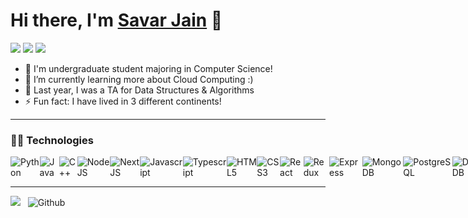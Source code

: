 # Hi there, I'm [Savar Jain][website] 👋
[![](https://img.shields.io/badge/linkedin-%230077B5.svg?&style=for-the-badge&logo=linkedin&logoColor=white)](https://www.linkedin.com/in/savarjain/)
[![](https://img.shields.io/badge/Gmail-D14836?style=for-the-badge&logo=gmail&logoColor=white)](mailto:jainsavar@gmail.com)
[![](https://img.shields.io/badge/website-000000?style=for-the-badge&logo=About.me&logoColor=white)](https://www.jainsavar.com)
<br>

- 🔭 I'm undergraduate student majoring in Computer Science!
- 🌱 I’m currently learning more about Cloud Computing :)
- 🥅 Last year, I was a TA for Data Structures & Algorithms
- ⚡ Fun fact: I have lived in 3 different continents!

---

### 👨‍💻 Technologies 

<div style="display:flex">
<img alt="Python" src="https://img.shields.io/badge/Python-FFD43B?style=for-the-badge&logo=python&logoColor=blue">
<img alt="Java" src="https://img.shields.io/badge/Java-ED8B00?style=for-the-badge&logo=java&logoColor=white">
<img alt="C++" src="https://img.shields.io/badge/C%2B%2B-00599C?style=for-the-badge&logo=c%2B%2B&logoColor=white">
<img alt="NodeJS" src="https://img.shields.io/badge/node.js%20-%2343853D.svg?&style=for-the-badge&logo=node.js&logoColor=white"/>
<img alt="NextJS" src="https://img.shields.io/badge/next.js-000000?style=for-the-badge&logo=nextdotjs&logoColor=white">
<img alt="Javascript" src="https://img.shields.io/badge/JavaScript-323330?style=for-the-badge&logo=javascript&logoColor=F7DF1E">
<img alt="Typescript" src="https://img.shields.io/badge/TypeScript-007ACC?style=for-the-badge&logo=typescript&logoColor=white">
<img alt="HTML5" src="https://img.shields.io/badge/html5%20-%23E34F26.svg?&style=for-the-badge&logo=html5&logoColor=white"/>
<img alt="CSS3" src="https://img.shields.io/badge/css3%20-%231572B6.svg?&style=for-the-badge&logo=css3&logoColor=white"/>
<img alt="React" src="https://img.shields.io/badge/React-20232A?style=for-the-badge&logo=react&logoColor=61DAFB">
<img alt="Redux" src="https://img.shields.io/badge/Redux-593D88?style=for-the-badge&logo=redux&logoColor=white">
<img alt="Express" src="https://img.shields.io/badge/Express.js-000000?style=for-the-badge&logo=express&logoColor=white">
<img alt="MongoDB" src="https://img.shields.io/badge/MongoDB-4EA94B?style=for-the-badge&logo=mongodb&logoColor=white">
<img alt="PostgreSQL" src="https://img.shields.io/badge/PostgreSQL-316192?style=for-the-badge&logo=postgresql&logoColor=white">
<img alt="DynamoDB" src="https://img.shields.io/badge/Amazon%20DynamoDB-4053D6?style=for-the-badge&logo=Amazon%20DynamoDB&logoColor=white">
<img alt="AWS" src="https://img.shields.io/badge/Amazon_AWS-FF9900?style=for-the-badge&logo=amazonaws&logoColor=white">
<img alt="GCP" src="https://img.shields.io/badge/Google_Cloud-4285F4?style=for-the-badge&logo=google-cloud&logoColor=white">
<img alt="MicrosoftAzure" src="https://img.shields.io/badge/microsoft%20azure-0089D6?style=for-the-badge&logo=microsoft-azure&logoColor=white">
<img alt="AzureDevops" src="https://img.shields.io/badge/Azure_DevOps-0078D7?style=for-the-badge&logo=azure-devops&logoColor=white">
<img alt="GithubActions" src="https://img.shields.io/badge/GitHub_Actions-2088FF?style=for-the-badge&logo=github-actions&logoColor=white">
<img alt="Firebase" src="https://img.shields.io/badge/firebase-ffca28?style=for-the-badge&logo=firebase&logoColor=black">
<img alt="Tailwind" src="https://img.shields.io/badge/Tailwind_CSS-38B2AC?style=for-the-badge&logo=tailwind-css&logoColor=white">
<img alt="Git" src="https://img.shields.io/badge/GIT-E44C30?style=for-the-badge&logo=git&logoColor=white">
<img alt="Github" src="https://img.shields.io/badge/GitHub-100000?style=for-the-badge&logo=github&logoColor=white">
<img alt="VSCode" src="https://img.shields.io/badge/VSCode-0078D4?style=for-the-badge&logo=visual%20studio%20code&logoColor=white">
<img alt="Vim" src="https://img.shields.io/badge/VIM-%2311AB00.svg?&style=for-the-badge&logo=vim&logoColor=white">
</div>

---

![](https://komarev.com/ghpvc/?username=SavarJ&color=brightgreen)
&nbsp; ![Github](https://img.shields.io/github/followers/SavarJ?label=Follow%20Me%21&style=social)

[website]: https://www.jainsavar.com
[linkedin]: https://linkedin.com/in/savarjain
[email]: mailto:jainsavar@gmail.com
